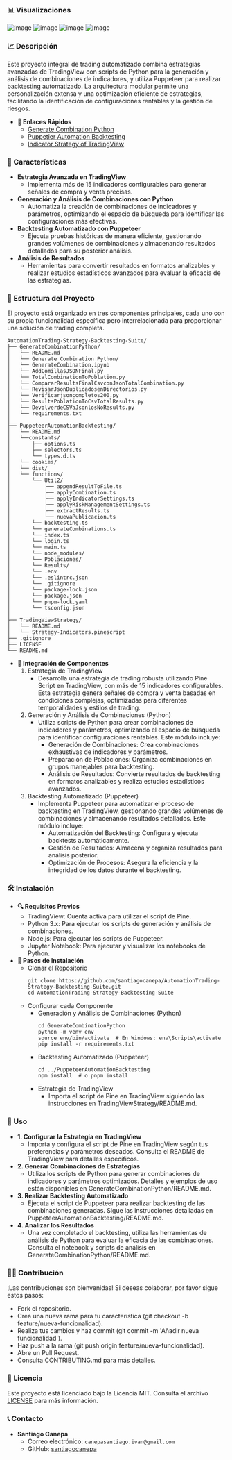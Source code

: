 
### 📊 Visualizaciones
![image](https://github.com/user-attachments/assets/b010edf3-5c6f-4c78-9410-bbe50daf1c42)
![image](https://github.com/user-attachments/assets/2a7682c4-7e62-4de4-95bf-d6b171b061d0)
![image](https://github.com/user-attachments/assets/8a423216-0c8e-4e37-86bb-aacafb8d35f3)
![image](https://github.com/user-attachments/assets/39c03c50-b0b7-42fb-b6ed-0861bab68386)

### 📈 Descripción
Este proyecto integral de trading automatizado combina estrategias avanzadas de TradingView con scripts de Python para la generación y análisis de combinaciones de indicadores, y utiliza Puppeteer para realizar backtesting automatizado. La arquitectura modular permite una personalización extensa y una optimización eficiente de estrategias, facilitando la identificación de configuraciones rentables y la gestión de riesgos.

   - **🔗 Enlaces Rápidos**
       - [Generate Combination Python](https://github.com/santiagocanepa/AutomationTrading-Strategy-Backtesting-Suite/blob/main/Generate%20Combination%20Python/README_ES.md)
       - [Puppetier Automation Backtesting](https://github.com/santiagocanepa/AutomationTrading-Strategy-Backtesting-Suite/blob/main/Puppeteer%20Automation%20Backtesting/README_ES.md)
       - [Indicator Strategy of TradingView](https://github.com/santiagocanepa/AutomationTrading-Strategy-Backtesting-Suite/blob/main/Indicator%20Strategy%20of%20TradingView/README_ES.md)


### 🚀 Características
   - **Estrategia Avanzada en TradingView**
       - Implementa más de 15 indicadores configurables para generar señales de compra y venta precisas.
   - **Generación y Análisis de Combinaciones con Python**
       - Automatiza la creación de combinaciones de indicadores y parámetros, optimizando el espacio de búsqueda para identificar las configuraciones más efectivas.
   - **Backtesting Automatizado con Puppeteer**
       - Ejecuta pruebas históricas de manera eficiente, gestionando grandes volúmenes de combinaciones y almacenando resultados detallados para su posterior análisis.
   - **Análisis de Resultados**
       - Herramientas para convertir resultados en formatos analizables y realizar estudios estadísticos avanzados para evaluar la eficacia de las estrategias.


### 📁 Estructura del Proyecto
El proyecto está organizado en tres componentes principales, cada uno con su propia funcionalidad específica pero interrelacionada para proporcionar una solución de trading completa.

```plaintext
AutomationTrading-Strategy-Backtesting-Suite/
├── GenerateCombinationPython/
│   └── README.md
│   └── Generate Combination Python/
│   └── GenerateCombination.ipynb
│   └── AddComillasJSONFinal.py
│   └── TotalCombinationToPoblation.py
│   └── CompararResultsFinalCsvconJsonTotalCombination.py
│   └── RevisarJsonDuplicadosenDirectorios.py
│   └── Verificarjsoncompletos200.py
│   └── ResultsPoblationToCsvTotalResults.py
│   └── DevolverdeCSVaJsonlosNoResults.py
│   └── requirements.txt
│
├── PuppeteerAutomationBacktesting/
│   └── README.md
│   └──constants/
│       ├── options.ts
│       ├── selectors.ts
│       └── types.d.ts
│   └── cookies/
│   └── dist/
│   └── functions/
│       └── Util2/
│           ├── appendResultToFile.ts
│           ├── applyCombination.ts
│           ├── applyIndicatorSettings.ts
│           ├── applyRiskManagementSettings.ts
│           ├── extractResults.ts
│           └── nuevaPublicacion.ts
│       └── backtesting.ts
│       └── generateCombinations.ts
│       └── index.ts
│       └── login.ts
│       └── main.ts
│       └── node_modules/
│       └── Poblaciones/
│       └── Results/
│       └── .env
│       └── .eslintrc.json
│       └── .gitignore
│       └── package-lock.json
│       └── package.json
│       └── pnpm-lock.yaml
│       └── tsconfig.json
│
├── TradingViewStrategy/
│   └── README.md
│   └── Strategy-Indicators.pinescript
├── .gitignore
├── LICENSE
└── README.md
```

   - **🔧 Integración de Componentes**
       1. Estrategia de TradingView
           - Desarrolla una estrategia de trading robusta utilizando Pine Script en TradingView, con más de 15 indicadores configurables. Esta estrategia genera señales de compra y venta basadas en condiciones complejas, optimizadas para diferentes temporalidades y estilos de trading.
       2. Generación y Análisis de Combinaciones (Python)
           - Utiliza scripts de Python para crear combinaciones de indicadores y parámetros, optimizando el espacio de búsqueda para identificar configuraciones rentables. Este módulo incluye:
               - Generación de Combinaciones: Crea combinaciones exhaustivas de indicadores y parámetros.
               - Preparación de Poblaciones: Organiza combinaciones en grupos manejables para backtesting.
               - Análisis de Resultados: Convierte resultados de backtesting en formatos analizables y realiza estudios estadísticos avanzados.
       3. Backtesting Automatizado (Puppeteer)
           - Implementa Puppeteer para automatizar el proceso de backtesting en TradingView, gestionando grandes volúmenes de combinaciones y almacenando resultados detallados. Este módulo incluye:
               - Automatización del Backtesting: Configura y ejecuta backtests automáticamente.
               - Gestión de Resultados: Almacena y organiza resultados para análisis posterior.
               - Optimización de Procesos: Asegura la eficiencia y la integridad de los datos durante el backtesting.

               

### 🛠️ Instalación
   - **🔍 Requisitos Previos**
       - TradingView: Cuenta activa para utilizar el script de Pine.
       - Python 3.x: Para ejecutar los scripts de generación y análisis de combinaciones.
       - Node.js: Para ejecutar los scripts de Puppeteer.
       - Jupyter Notebook: Para ejecutar y visualizar los notebooks de Python.
   - **📝 Pasos de Instalación**
       - Clonar el Repositorio
           ```
           git clone https://github.com/santiagocanepa/AutomationTrading-Strategy-Backtesting-Suite.git
           cd AutomationTrading-Strategy-Backtesting-Suite
           ```
       - Configurar cada Componente
           - Generación y Análisis de Combinaciones (Python)
               ```
               cd GenerateCombinationPython
               python -m venv env
               source env/bin/activate  # En Windows: env\Scripts\activate
               pip install -r requirements.txt
               ```
           - Backtesting Automatizado (Puppeteer)
               ```
               cd ../PuppeteerAutomationBacktesting
               npm install  # o pnpm install
               ```
           - Estrategia de TradingView
               - Importa el script de Pine en TradingView siguiendo las instrucciones en TradingViewStrategy/README.md.

### 🧩 Uso
   - **1. Configurar la Estrategia en TradingView**
       - Importa y configura el script de Pine en TradingView según tus preferencias y parámetros deseados. Consulta el README de TradingView para detalles específicos.
   - **2. Generar Combinaciones de Estrategias**
       - Utiliza los scripts de Python para generar combinaciones de indicadores y parámetros optimizados. Detalles y ejemplos de uso están disponibles en GenerateCombinationPython/README.md.
   - **3. Realizar Backtesting Automatizado**
       - Ejecuta el script de Puppeteer para realizar backtesting de las combinaciones generadas. Sigue las instrucciones detalladas en PuppeteerAutomationBacktesting/README.md.
   - **4. Analizar los Resultados**
       - Una vez completado el backtesting, utiliza las herramientas de análisis de Python para evaluar la eficacia de las combinaciones. Consulta el notebook y scripts de análisis en GenerateCombinationPython/README.md.


### 🧑‍💻 Contribución
¡Las contribuciones son bienvenidas! Si deseas colaborar, por favor sigue estos pasos:
   - Fork el repositorio.
   - Crea una nueva rama para tu característica (git checkout -b feature/nueva-funcionalidad).
   - Realiza tus cambios y haz commit (git commit -m 'Añadir nueva funcionalidad').
   - Haz push a la rama (git push origin feature/nueva-funcionalidad).
   - Abre un Pull Request.
   - Consulta CONTRIBUTING.md para más detalles.

### 📄 Licencia
Este proyecto está licenciado bajo la Licencia MIT. Consulta el archivo [LICENSE](https://github.com/santiagocanepa/AutomationTrading-Strategy-Backtesting-Suite/blob/main/LICENSE) para más información.

### 📞 Contacto
   - **Santiago Canepa**
       - Correo electrónico: ```canepasantiago.ivan@gmail.com```
       - GitHub: [santiagocanepa](https://github.com/santiagocanepa)
